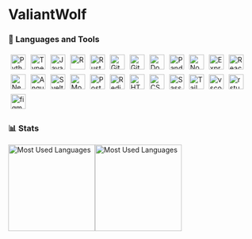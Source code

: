 # ValiantWolf

<!--
**ValiantWolf/ValiantWolf** is a ✨ _special_ ✨ repository because its `README.md` (this file) appears on your GitHub profile.

Here are some ideas to get you started:

- 🔭 I’m currently working on ...
- 🌱 I’m currently learning ...
- 👯 I’m looking to collaborate on ...
- 🤔 I’m looking for help with ...
- 💬 Ask me about ...
- 📫 How to reach me: ...
- 😄 Pronouns: ...
- ⚡ Fun fact: ...
-->

<!-- https://github.com/anuraghazra/github-readme-stats/blob/master/readme.md -->

### 🧰 Languages and Tools

<div style="display: flex; flex-direction: row; flex-wrap: wrap;">
   <img alt="Python" width="30px" style="padding:5px;" src="https://cdn.jsdelivr.net/gh/devicons/devicon/icons/python/python-original.svg"/>
   <img alt="TypeScript" width="30px" style="padding:5px;" src="https://cdn.jsdelivr.net/gh/devicons/devicon/icons/typescript/typescript-original.svg" />
   <img alt="JavaScript" width="30px" style="padding:5px;" src="https://cdn.jsdelivr.net/gh/devicons/devicon/icons/javascript/javascript-original.svg" />
   <img alt="R" width="30px" style="padding:5px;" src="https://cdn.jsdelivr.net/gh/devicons/devicon/icons/r/r-original.svg" />
   <img alt="Rust" width="30px" style="padding:5px;" src="https://cdn.jsdelivr.net/gh/devicons/devicon/icons/rust/rust-plain.svg" />
   <img alt="Git" width="30px" style="padding:5px;" src="https://cdn.jsdelivr.net/gh/devicons/devicon/icons/git/git-original.svg" />
   <img alt="Github" width="30px" style="padding:5px;" src="https://cdn.jsdelivr.net/gh/devicons/devicon/icons/github/github-original.svg" />
   <img alt="Docker" width="30px" style="padding:5px;" src="https://cdn.jsdelivr.net/gh/devicons/devicon/icons/docker/docker-original.svg" />
   <img alt="Pandas" width="30px" style="padding:5px;" src="https://cdn.jsdelivr.net/gh/devicons/devicon/icons/pandas/pandas-original.svg" />
   <img alt="NodeJS" width="30px" style="padding:5px;" src="https://cdn.jsdelivr.net/gh/devicons/devicon/icons/nodejs/nodejs-original.svg" />
   <img alt="Express" width="30px" style="padding:5px;" src="https://cdn.jsdelivr.net/gh/devicons/devicon/icons/express/express-original.svg" />
   <img alt="React" width="30px" style="padding:5px;" src="https://cdn.jsdelivr.net/gh/devicons/devicon/icons/react/react-original.svg" />
   <img alt="Nextjs" width="30px" style="padding:5px;" src="https://cdn.jsdelivr.net/gh/devicons/devicon/icons/nextjs/nextjs-original.svg" />
   <img alt="Angular" width="30px" style="padding:5px;" src="https://cdn.jsdelivr.net/gh/devicons/devicon/icons/angularjs/angularjs-original.svg" />
   <img alt="Svelte" width="30px" style="padding:5px;" src="https://cdn.jsdelivr.net/gh/devicons/devicon/icons/svelte/svelte-original.svg" />
   <img alt="MongoDB" width="30px" style="padding:5px;" src="https://cdn.jsdelivr.net/gh/devicons/devicon/icons/mongodb/mongodb-original.svg" />
   <img alt="Postgresql" width="30px" style="padding:5px;" src="https://cdn.jsdelivr.net/gh/devicons/devicon/icons/postgresql/postgresql-original.svg" />
   <img alt="Redis" width="30px" style="padding:5px;" src="https://cdn.jsdelivr.net/gh/devicons/devicon/icons/redis/redis-original.svg" />
   <img alt="HTML" width="30px" style="padding:5px;" src="https://cdn.jsdelivr.net/gh/devicons/devicon/icons/html5/html5-original.svg" />
   <img alt="CSS" width="30px" style="padding:5px;" src="https://cdn.jsdelivr.net/gh/devicons/devicon/icons/css3/css3-original.svg" />
   <img alt="Sass" width="30px" style="padding:5px;" src="https://cdn.jsdelivr.net/gh/devicons/devicon/icons/sass/sass-original.svg" />
   <img alt="Tailwindcss" width="30px" style="padding:5px;" src="https://cdn.jsdelivr.net/gh/devicons/devicon/icons/tailwindcss/tailwindcss-plain.svg" />
   <img alt="vscode" width="30px" style="padding:5px;" src="https://cdn.jsdelivr.net/gh/devicons/devicon/icons/vscode/vscode-original.svg" />
   <img alt="rstudio" width="30px" style="padding:5px;" src="https://cdn.jsdelivr.net/gh/devicons/devicon/icons/rstudio/rstudio-original.svg" />
   <img alt="figma" width="30px" style="padding:5px;" src="https://cdn.jsdelivr.net/gh/devicons/devicon/icons/figma/figma-original.svg" />
</div>

### 📊 Stats

<div style="display: flex; flex-direction: row; flex-wrap: wrap;">

   <picture>
      <source media="(prefers-color-scheme: dark)" srcset="https://github-readme-stats.vercel.app/api?username=ValiantWolf&count_private=true&show_icons=true&hide=stars&theme=tokyonight">
      <img alt="Most Used Languages" src="https://github-readme-stats.vercel.app/api?username=ValiantWolf&count_private=true&show_icons=true&hide=stars&theme=buefy" height=175 >
   </picture>

   <picture>
      <source media="(prefers-color-scheme: dark)" srcset="https://github-readme-stats.vercel.app/api/top-langs/?username=ValiantWolf&layout=compact&theme=tokyonight">
      <img alt="Most Used Languages" src="https://github-readme-stats.vercel.app/api/top-langs/?username=ValiantWolf&layout=compact&theme=buefy" height=175>
   </picture>
</div>

<!-- May use later -->
<!-- <img alt="Most Used Languages" src="https://github-readme-stats.vercel.app/api/pin/?username=ValiantWolf&repo=reponame" height=150 > -->
